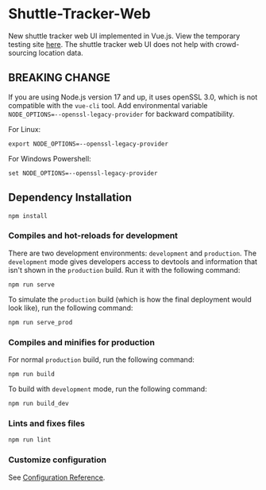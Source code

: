 # Shuttle-Tracker-Web
New shuttle tracker web UI implemented in Vue.js.
View the temporary testing site [here](https://staging.web.shuttletracker.app/).
The shuttle tracker web UI does not help with crowd-sourcing location data.

## BREAKING CHANGE
If you are using Node.js version 17 and up, it uses openSSL 3.0, which is not compatible with the `vue-cli` tool. Add environmental variable `NODE_OPTIONS=--openssl-legacy-provider` for backward compatibility.

For Linux:
```
export NODE_OPTIONS=--openssl-legacy-provider
```
For Windows Powershell:
```
set NODE_OPTIONS=--openssl-legacy-provider
```

## Dependency Installation
```
npm install
```

### Compiles and hot-reloads for development
There are two development environments: `development` and `production`. 
The `development` mode gives developers access to devtools and information that isn't shown in the `production` build.
Run it with the following command:
```
npm run serve
```
To simulate the `production` build (which is how the final deployment would look like), run the following command:
```
npm run serve_prod
```

### Compiles and minifies for production
For normal `production` build, run the following command:
```
npm run build
```
To build with `development` mode, run the following command:
```
npm run build_dev
```

### Lints and fixes files
```
npm run lint
```

### Customize configuration
See [Configuration Reference](https://cli.vuejs.org/config/).

